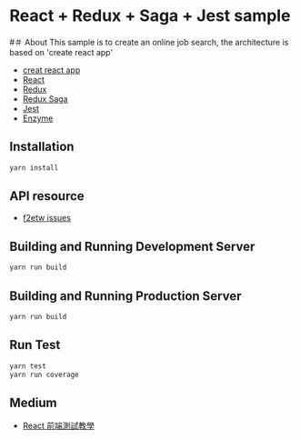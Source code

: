 # React + Redux + Saga + Jest sample

#＃ About
This sample is to create an online job search, the architecture is based on 'create react app'
* [creat react app](https://github.com/facebookincubator/create-react-app)
* [React](https://github.com/facebook/react)
* [Redux](https://github.com/reactjs/redux)
* [Redux Saga](https://github.com/redux-saga/redux-saga)
* [Jest](https://github.com/facebook/jest)
* [Enzyme](https://github.com/airbnb/enzyme)

## Installation
```bash
yarn install
```

## API resource
* [f2etw issues](https://github.com/f2etw/jobs/issues)

## Building and Running Development Server
```bash
yarn run build
```

## Building and Running Production Server
```bash
yarn run build
```

## Run Test
```bash
yarn test
yarn run coverage
```

## Medium
* [React 前端測試教學](https://medium.com/@savemuse/react-%E5%89%8D%E7%AB%AF%E6%B8%AC%E8%A9%A6%E6%95%99%E5%AD%B8-2ccedbe79411)